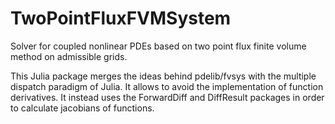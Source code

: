 TwoPointFluxFVMSystem
=====================

Solver for coupled nonlinear PDEs based on two point flux finite volume
method on admissible grids.


This Julia package merges the ideas behind pdelib/fvsys with
the multiple dispatch paradigm of Julia. It allows to avoid
the implementation of function derivatives. It instead uses the
ForwardDiff and DiffResult packages in order to calculate
jacobians of functions.


